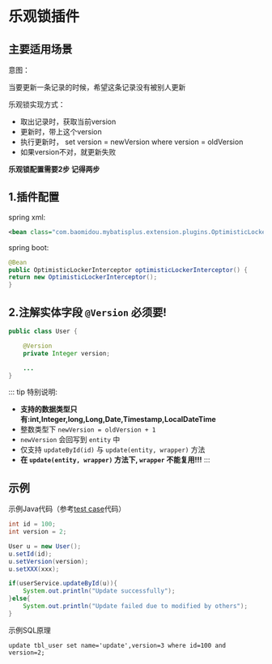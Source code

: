 # 乐观锁插件

## 主要适用场景

意图： 

当要更新一条记录的时候，希望这条记录没有被别人更新

乐观锁实现方式：
* 取出记录时，获取当前version
* 更新时，带上这个version
* 执行更新时， set version = newVersion where version = oldVersion
* 如果version不对，就更新失败

**乐观锁配置需要2步 记得两步**

## 1.插件配置
spring xml:
```xml
<bean class="com.baomidou.mybatisplus.extension.plugins.OptimisticLockerInterceptor"/>
```
spring boot:
``` java
@Bean
public OptimisticLockerInterceptor optimisticLockerInterceptor() {
return new OptimisticLockerInterceptor();
}
```

## 2.注解实体字段 `@Version` 必须要!
``` java
public class User {

    @Version
    private Integer version;

    ...
}
```

::: tip 特别说明:
- **支持的数据类型只有:int,Integer,long,Long,Date,Timestamp,LocalDateTime**
- 整数类型下 `newVersion = oldVersion + 1`
- `newVersion` 会回写到 `entity` 中
- 仅支持 `updateById(id)` 与 `update(entity, wrapper)` 方法
- **在 `update(entity, wrapper)` 方法下, `wrapper` 不能复用!!!**
:::
 



## 示例

示例Java代码（参考[test case](https://gitee.com/baomidou/mybatis-plus-samples/tree/master/mybatis-plus-sample-optimistic-locker)代码）

``` java
int id = 100;
int version = 2;

User u = new User();
u.setId(id);
u.setVersion(version);
u.setXXX(xxx);

if(userService.updateById(u)){
    System.out.println("Update successfully");
}else{
    System.out.println("Update failed due to modified by others");
}
```

示例SQL原理

```text
update tbl_user set name='update',version=3 where id=100 and version=2;
```

